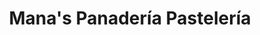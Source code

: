 ---
title: "Mana's Panadería Pastelería"
url: /david/manas-panaderia-pasteleria/
shop: panadería
---